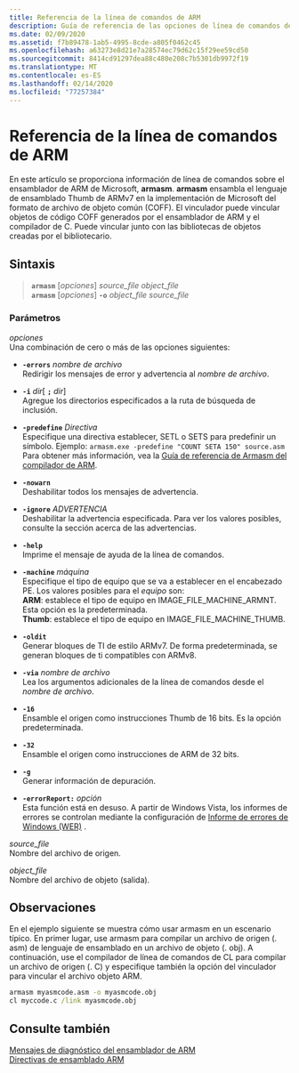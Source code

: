 ```yaml
---
title: Referencia de la línea de comandos de ARM
description: Guía de referencia de las opciones de línea de comandos del ensamblador de ARM de Microsoft.
ms.date: 02/09/2020
ms.assetid: f7b89478-1ab5-4995-8cde-a805f0462c45
ms.openlocfilehash: a63273e8d21e7a28574ec79d62c15f29ee59cd50
ms.sourcegitcommit: 8414cd91297dea88c480e208c7b5301db9972f19
ms.translationtype: MT
ms.contentlocale: es-ES
ms.lasthandoff: 02/14/2020
ms.locfileid: "77257384"
---
```

# <a name="arm-assembler-command-line-reference"></a>Referencia de la línea de comandos de ARM

En este artículo se proporciona información de línea de comandos sobre el ensamblador de ARM de Microsoft, **armasm**. **armasm** ensambla el lenguaje de ensamblado Thumb de ARMv7 en la implementación de Microsoft del formato de archivo de objeto común (COFF). El vinculador puede vincular objetos de código COFF generados por el ensamblador de ARM y el compilador de C. Puede vincular junto con las bibliotecas de objetos creadas por el bibliotecario.

## <a name="syntax"></a>Sintaxis

> **`armasm`** [*opciones*] *source_file* *object_file*\
> **`armasm`** [*opciones*] **`-o`** *object_file* *source_file*

### <a name="parameters"></a>Parámetros

*opciones*\
Una combinación de cero o más de las opciones siguientes:

- **`-errors`** *nombre de archivo*\
   Redirigir los mensajes de error y advertencia al *nombre de archivo*.

- **`-i`** *dir*[ **`;`** <em>dir</em>] \
   Agregue los directorios especificados a la ruta de búsqueda de inclusión.

- **`-predefine`** *Directiva*\
   Especifique una directiva establecer, SETL o SETS para predefinir un símbolo.
   Ejemplo: `armasm.exe -predefine "COUNT SETA 150" source.asm`\
   Para obtener más información, vea la [Guía de referencia de Armasm del compilador de ARM](http://infocenter.arm.com/help/topic/com.arm.doc.dui0802b/index.html).

- **`-nowarn`**\
   Deshabilitar todos los mensajes de advertencia.

- **`-ignore`** *ADVERTENCIA*\
   Deshabilitar la advertencia especificada. Para ver los valores posibles, consulte la sección acerca de las advertencias.

- **`-help`**\
   Imprime el mensaje de ayuda de la línea de comandos.

- **`-machine`** *máquina*\
   Especifique el tipo de equipo que se va a establecer en el encabezado PE.  Los valores posibles para el *equipo* son: \
   **ARM**: establece el tipo de equipo en IMAGE_FILE_MACHINE_ARMNT. Esta opción es la predeterminada. \
   **Thumb**: establece el tipo de equipo en IMAGE_FILE_MACHINE_THUMB.

- **`-oldit`**\
   Generar bloques de TI de estilo ARMv7.  De forma predeterminada, se generan bloques de ti compatibles con ARMv8.

- **`-via`** *nombre de archivo*\
   Lea los argumentos adicionales de la línea de comandos desde el *nombre de archivo*.

- **`-16`**\
   Ensamble el origen como instrucciones Thumb de 16 bits.  Es la opción predeterminada.

- **`-32`**\
   Ensamble el origen como instrucciones de ARM de 32 bits.

- **`-g`**\
   Generar información de depuración.

- **`-errorReport:`** *opción*\
   Esta función está en desuso. A partir de Windows Vista, los informes de errores se controlan mediante la configuración de [Informe de errores de Windows (WER)](/windows/win32/wer/windows-error-reporting) .

*source_file*\
Nombre del archivo de origen.

*object_file*\
Nombre del archivo de objeto (salida).

## <a name="remarks"></a>Observaciones

En el ejemplo siguiente se muestra cómo usar armasm en un escenario típico. En primer lugar, use armasm para compilar un archivo de origen (. asm) de lenguaje de ensamblado en un archivo de objeto (. obj). A continuación, use el compilador de línea de comandos de CL para compilar un archivo de origen (. C) y especifique también la opción del vinculador para vincular el archivo objeto ARM.

```cmd
armasm myasmcode.asm -o myasmcode.obj
cl myccode.c /link myasmcode.obj
```

## <a name="see-also"></a>Consulte también

[Mensajes de diagnóstico del ensamblador de ARM](../../assembler/arm/arm-assembler-diagnostic-messages.md)\
[Directivas de ensamblado ARM](../../assembler/arm/arm-assembler-directives.md)
